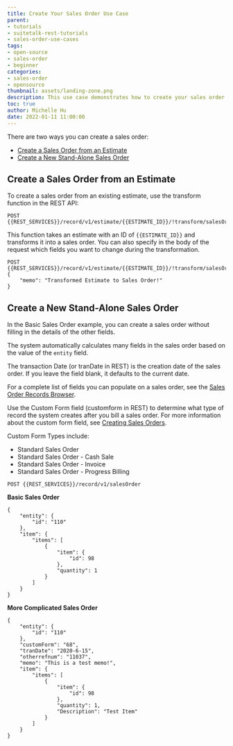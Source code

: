 ```yaml
---
title: Create Your Sales Order Use Case
parent:
- tutorials
- suitetalk-rest-tutorials
- sales-order-use-cases
tags:
- open-source
- sales-order
- beginner
categories:
- sales-order
- opensource
thumbnail: assets/landing-zone.png
description: This use case demonstrates how to create your sales order.
toc: true
author: Michelle Hu
date: 2022-01-11 11:00:00
---
```

There are two ways you can create a sales order:
- [Create a Sales Order from an Estimate](#create-a-sales-order-from-an-estimate)
- [Create a New Stand-Alone Sales Order](#create-a-new-stand-alone-sales-order)

## Create a Sales Order from an Estimate

To create a sales order from an existing estimate, use the transform function in the REST API:

```
POST {{REST_SERVICES}}/record/v1/estimate/{{ESTIMATE_ID}}/!transform/salesOrder
```

This function takes an estimate with an ID of `{{ESTIMATE_ID}}` and transforms it into a sales order. You can also specify in the body of the request which fields you want to change during the transformation.

```
POST {{REST_SERVICES}}/record/v1/estimate/{{ESTIMATE_ID}}/!transform/salesOrder
{
    "memo": "Transformed Estimate to Sales Order!"
}
```

## Create a New Stand-Alone Sales Order

In the Basic Sales Order example, you can create a sales order without filling in the details of the other fields.

The system automatically calculates many fields in the sales order based on the value of the `entity` field.

The transaction Date (or tranDate in REST) is the creation date of the sales order. If you leave the field blank, it defaults to the current date.

For a complete list of fields you can populate on a sales order, see the [Sales Order Records Browser](https://system.netsuite.com/help/helpcenter/en_US/srbrowser/Browser2021_2/script/record/salesorder.html).

Use the Custom Form field (customform in REST) to determine what type of record the system creates after you bill a sales order. For more information about the custom form field, see [Creating Sales Orders](https://docs.oracle.com/en/cloud/saas/netsuite/ns-online-help/section_N1216500.html).

Custom Form Types include:

- Standard Sales Order
- Standard Sales Order - Cash Sale
- Standard Sales Order - Invoice
- Standard Sales Order - Progress Billing

```
POST {{REST_SERVICES}}/record/v1/salesOrder
```

**Basic Sales Order**

```
{
    "entity": {
        "id": "110"
    },
    "item": {
        "items": [
            {
                "item": {
                    "id": 98
                },
                "quantity": 1
            }
        ]
    }
}
```

**More Complicated Sales Order**

```
{
    "entity": {
        "id": "110"
    },
    "customForm": "68",
    "tranDate": "2020-6-15",
    "otherrefnum": "11037",
    "memo": "This is a test memo!",
    "item": {
        "items": [
            {
                "item": {
                    "id": 98
                },
                "quantity": 1,
                "Description": "Test Item"
            }
        ]
    }
}
```